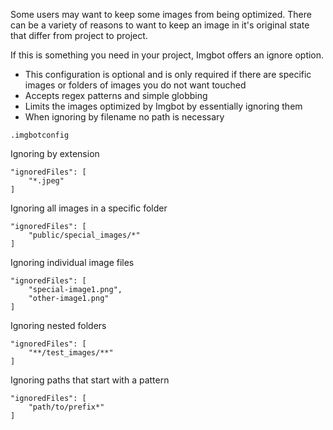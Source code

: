 Some users may want to keep some images from being optimized. There can be a variety of reasons to want to keep an image in it's original state that differ from project to project.

If this is something you need in your project, Imgbot offers an ignore option.

 - This configuration is optional and is only required if there are specific images or folders of images you do not want touched
 - Accepts regex patterns and simple globbing
 - Limits the images optimized by Imgbot by essentially ignoring them
 - When ignoring by filename no path is necessary

`.imgbotconfig`

Ignoring by extension

```
"ignoredFiles": [
    "*.jpeg"
]
```

Ignoring all images in a specific folder

```
"ignoredFiles": [
    "public/special_images/*"
]
```

Ignoring individual image files

```
"ignoredFiles": [
    "special-image1.png",
    "other-image1.png"
]
```

Ignoring nested folders

```
"ignoredFiles": [
    "**/test_images/**"
]
```

Ignoring paths that start with a pattern

```
"ignoredFiles": [
    "path/to/prefix*"
]
```

